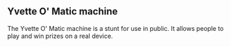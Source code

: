 ## Yvette O' Matic machine

The Yvette O' Matic machine is a stunt for use in public. It allows people to play and win prizes on a real device.
